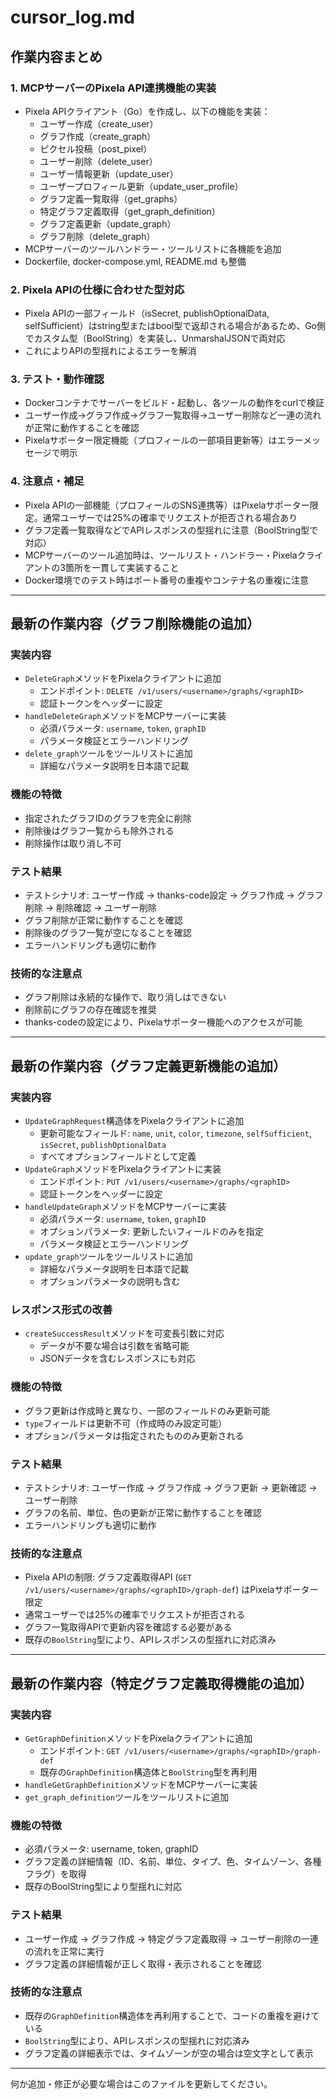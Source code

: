 # cursor_log.md

## 作業内容まとめ

### 1. MCPサーバーのPixela API連携機能の実装
- Pixela APIクライアント（Go）を作成し、以下の機能を実装：
  - ユーザー作成（create_user）
  - グラフ作成（create_graph）
  - ピクセル投稿（post_pixel）
  - ユーザー削除（delete_user）
  - ユーザー情報更新（update_user）
  - ユーザープロフィール更新（update_user_profile）
  - グラフ定義一覧取得（get_graphs）
  - 特定グラフ定義取得（get_graph_definition）
  - グラフ定義更新（update_graph）
  - グラフ削除（delete_graph）
- MCPサーバーのツールハンドラー・ツールリストに各機能を追加
- Dockerfile, docker-compose.yml, README.md も整備

### 2. Pixela APIの仕様に合わせた型対応
- Pixela APIの一部フィールド（isSecret, publishOptionalData, selfSufficient）はstring型またはbool型で返却される場合があるため、Go側でカスタム型（BoolString）を実装し、UnmarshalJSONで両対応
- これによりAPIの型揺れによるエラーを解消

### 3. テスト・動作確認
- Dockerコンテナでサーバーをビルド・起動し、各ツールの動作をcurlで検証
- ユーザー作成→グラフ作成→グラフ一覧取得→ユーザー削除など一連の流れが正常に動作することを確認
- Pixelaサポーター限定機能（プロフィールの一部項目更新等）はエラーメッセージで明示

### 4. 注意点・補足
- Pixela APIの一部機能（プロフィールのSNS連携等）はPixelaサポーター限定。通常ユーザーでは25%の確率でリクエストが拒否される場合あり
- グラフ定義一覧取得などでAPIレスポンスの型揺れに注意（BoolString型で対応）
- MCPサーバーのツール追加時は、ツールリスト・ハンドラー・Pixelaクライアントの3箇所を一貫して実装すること
- Docker環境でのテスト時はポート番号の重複やコンテナ名の重複に注意

---

## 最新の作業内容（グラフ削除機能の追加）

### 実装内容
- `DeleteGraph`メソッドをPixelaクライアントに追加
  - エンドポイント: `DELETE /v1/users/<username>/graphs/<graphID>`
  - 認証トークンをヘッダーに設定
- `handleDeleteGraph`メソッドをMCPサーバーに実装
  - 必須パラメータ: `username`, `token`, `graphID`
  - パラメータ検証とエラーハンドリング
- `delete_graph`ツールをツールリストに追加
  - 詳細なパラメータ説明を日本語で記載

### 機能の特徴
- 指定されたグラフIDのグラフを完全に削除
- 削除後はグラフ一覧からも除外される
- 削除操作は取り消し不可

### テスト結果
- テストシナリオ: ユーザー作成 → thanks-code設定 → グラフ作成 → グラフ削除 → 削除確認 → ユーザー削除
- グラフ削除が正常に動作することを確認
- 削除後のグラフ一覧が空になることを確認
- エラーハンドリングも適切に動作

### 技術的な注意点
- グラフ削除は永続的な操作で、取り消しはできない
- 削除前にグラフの存在確認を推奨
- thanks-codeの設定により、Pixelaサポーター機能へのアクセスが可能

---

## 最新の作業内容（グラフ定義更新機能の追加）

### 実装内容
- `UpdateGraphRequest`構造体をPixelaクライアントに追加
  - 更新可能なフィールド: `name`, `unit`, `color`, `timezone`, `selfSufficient`, `isSecret`, `publishOptionalData`
  - すべてオプションフィールドとして定義
- `UpdateGraph`メソッドをPixelaクライアントに実装
  - エンドポイント: `PUT /v1/users/<username>/graphs/<graphID>`
  - 認証トークンをヘッダーに設定
- `handleUpdateGraph`メソッドをMCPサーバーに実装
  - 必須パラメータ: `username`, `token`, `graphID`
  - オプションパラメータ: 更新したいフィールドのみを指定
  - パラメータ検証とエラーハンドリング
- `update_graph`ツールをツールリストに追加
  - 詳細なパラメータ説明を日本語で記載
  - オプションパラメータの説明も含む

### レスポンス形式の改善
- `createSuccessResult`メソッドを可変長引数に対応
  - データが不要な場合は引数を省略可能
  - JSONデータを含むレスポンスにも対応

### 機能の特徴
- グラフ更新は作成時と異なり、一部のフィールドのみ更新可能
- `type`フィールドは更新不可（作成時のみ設定可能）
- オプションパラメータは指定されたもののみ更新される

### テスト結果
- テストシナリオ: ユーザー作成 → グラフ作成 → グラフ更新 → 更新確認 → ユーザー削除
- グラフの名前、単位、色の更新が正常に動作することを確認
- エラーハンドリングも適切に動作

### 技術的な注意点
- Pixela APIの制限: グラフ定義取得API (`GET /v1/users/<username>/graphs/<graphID>/graph-def`) はPixelaサポーター限定
- 通常ユーザーでは25%の確率でリクエストが拒否される
- グラフ一覧取得APIで更新内容を確認する必要がある
- 既存の`BoolString`型により、APIレスポンスの型揺れに対応済み

---

## 最新の作業内容（特定グラフ定義取得機能の追加）

### 実装内容
- `GetGraphDefinition`メソッドをPixelaクライアントに追加
  - エンドポイント: `GET /v1/users/<username>/graphs/<graphID>/graph-def`
  - 既存の`GraphDefinition`構造体と`BoolString`型を再利用
- `handleGetGraphDefinition`メソッドをMCPサーバーに実装
- `get_graph_definition`ツールをツールリストに追加

### 機能の特徴
- 必須パラメータ: username, token, graphID
- グラフ定義の詳細情報（ID、名前、単位、タイプ、色、タイムゾーン、各種フラグ）を取得
- 既存のBoolString型により型揺れに対応

### テスト結果
- ユーザー作成 → グラフ作成 → 特定グラフ定義取得 → ユーザー削除の一連の流れを正常に実行
- グラフ定義の詳細情報が正しく取得・表示されることを確認

### 技術的な注意点
- 既存の`GraphDefinition`構造体を再利用することで、コードの重複を避けている
- `BoolString`型により、APIレスポンスの型揺れに対応済み
- グラフ定義の詳細表示では、タイムゾーンが空の場合は空文字として表示

---

何か追加・修正が必要な場合はこのファイルを更新してください。 